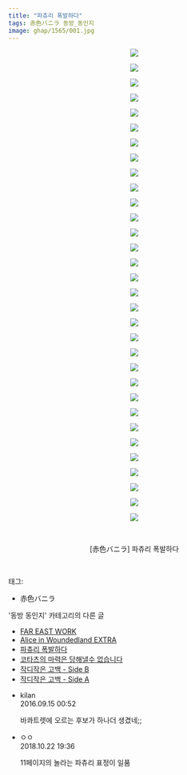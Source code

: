 ```yaml
---
title: "파츄리 폭발하다"
tags: 赤色バニラ 동방_동인지
image: ghap/1565/001.jpg
---
```

<div class="article">
<p style="text-align: center; clear: none; float: none;"><img src="{{ site.nasurl }}/ghap/1565/001.jpg"/></p>
<p style="text-align: center; clear: none; float: none;"><img src="{{ site.nasurl }}/ghap/1565/002.jpg"/></p>
<p style="text-align: center; clear: none; float: none;"><img src="{{ site.nasurl }}/ghap/1565/003.jpg"/></p>
<p style="text-align: center; clear: none; float: none;"><img src="{{ site.nasurl }}/ghap/1565/004.jpg"/></p>
<p style="text-align: center; clear: none; float: none;"><img src="{{ site.nasurl }}/ghap/1565/005.jpg"/></p>
<p style="text-align: center; clear: none; float: none;"><img src="{{ site.nasurl }}/ghap/1565/006.jpg"/></p>
<p style="text-align: center; clear: none; float: none;"><img src="{{ site.nasurl }}/ghap/1565/007.jpg"/></p>
<p style="text-align: center; clear: none; float: none;"><img src="{{ site.nasurl }}/ghap/1565/008.jpg"/></p>
<p style="text-align: center; clear: none; float: none;"><img src="{{ site.nasurl }}/ghap/1565/009.jpg"/></p>
<p style="text-align: center; clear: none; float: none;"><img src="{{ site.nasurl }}/ghap/1565/010.jpg"/></p>
<p style="text-align: center; clear: none; float: none;"><img src="{{ site.nasurl }}/ghap/1565/011.jpg"/></p>
<p style="text-align: center; clear: none; float: none;"><img src="{{ site.nasurl }}/ghap/1565/012.jpg"/></p>
<p style="text-align: center; clear: none; float: none;"><img src="{{ site.nasurl }}/ghap/1565/013.jpg"/></p>
<p style="text-align: center; clear: none; float: none;"><img src="{{ site.nasurl }}/ghap/1565/014.jpg"/></p>
<p style="text-align: center; clear: none; float: none;"><img src="{{ site.nasurl }}/ghap/1565/015.jpg"/></p>
<p style="text-align: center; clear: none; float: none;"><img src="{{ site.nasurl }}/ghap/1565/016.jpg"/></p>
<p style="text-align: center; clear: none; float: none;"><img src="{{ site.nasurl }}/ghap/1565/017.jpg"/></p>
<p style="text-align: center; clear: none; float: none;"><img src="{{ site.nasurl }}/ghap/1565/018.jpg"/></p>
<p style="text-align: center; clear: none; float: none;"><img src="{{ site.nasurl }}/ghap/1565/019.jpg"/></p>
<p style="text-align: center; clear: none; float: none;"><img src="{{ site.nasurl }}/ghap/1565/020.jpg"/></p>
<p style="text-align: center; clear: none; float: none;"><img src="{{ site.nasurl }}/ghap/1565/021.jpg"/></p>
<p style="text-align: center; clear: none; float: none;"><img src="{{ site.nasurl }}/ghap/1565/022.jpg"/></p>
<p style="text-align: center; clear: none; float: none;"><img src="{{ site.nasurl }}/ghap/1565/023.jpg"/></p>
<p style="text-align: center; clear: none; float: none;"><img src="{{ site.nasurl }}/ghap/1565/024.jpg"/></p>
<p style="text-align: center; clear: none; float: none;"><img src="{{ site.nasurl }}/ghap/1565/025.jpg"/></p>
<p style="text-align: center; clear: none; float: none;"><img src="{{ site.nasurl }}/ghap/1565/026.jpg"/></p>
<p style="text-align: center; clear: none; float: none;"><img src="{{ site.nasurl }}/ghap/1565/027.jpg"/></p>
<p style="text-align: center; clear: none; float: none;"><img src="{{ site.nasurl }}/ghap/1565/028.jpg"/></p>
<p style="text-align: center; clear: none; float: none;"><img src="{{ site.nasurl }}/ghap/1565/029.jpg"/></p>
<p style="text-align: center; clear: none; float: none;"><img src="{{ site.nasurl }}/ghap/1565/030.jpg"/></p>
<p style="text-align: center; clear: none; float: none;"><img src="{{ site.nasurl }}/ghap/1565/031.jpg"/></p>
<p style="text-align: center; clear: none; float: none;"><img src="{{ site.nasurl }}/ghap/1565/032.jpg"/></p>
<p style="text-align: center; clear: none; float: none;"><br/></p>
<p style="text-align: center; clear: none; float: none;">[赤色バニラ] 파츄리 폭발하다</p>
<p><br/></p>
</div><div class="tagTrail">
<p>태그: </p>
<ul>
<li>赤色バニラ</li>
</ul>
</div><div class="another">
<p>'동방 동인지' 카테고리의 다른 글</p>
<ul>
<li><a href="/2016-08-14-ghap_1567">FAR EAST WORK</a></li>
<li><a href="/2016-08-14-ghap_1566">Alice in Woundedland EXTRA</a></li>
<li><a href="/2016-08-14-ghap_1565">파츄리 폭발하다</a></li>
<li><a href="/2016-08-14-ghap_1564">코타츠의 마력은 당해낼수 없습니다</a></li>
<li><a href="/2016-08-14-ghap_1563">작디작은 고백 - Side B</a></li>
<li><a href="/2016-08-14-ghap_1562">작디작은 고백 - Side A</a></li>
</ul>
</div><div class="cb_module cb_fluid">
<div class="cb_wrt cb_profile">
<div class="comment">
<ul>
<li class="cb_thumb_off" id="comment14805813">
<div class="cb_comment_area">
<div class="cb_info_area">
<div class="cb_section">
<span class="cb_nick_name">kilan</span>
</div>
<div class="cb_section">
<span class="cb_date">2016.09.15 00:52 </span>
</div>
</div>
<div class="cb_dsc_comment">
<p class="cb_dsc">
											바콰트렛에 오르는 후보가 하나더 생겼네;;
										</p>
</div>
</div></li>
<li class="cb_thumb_off" id="comment15359804">
<div class="cb_comment_area">
<div class="cb_info_area">
<div class="cb_section">
<span class="cb_nick_name">ㅇㅇ</span>
</div>
<div class="cb_section">
<span class="cb_date">2018.10.22 19:36 </span>
</div>
</div>
<div class="cb_dsc_comment">
<p class="cb_dsc">
											11페이지의 놀라는 파츄리 표정이 일품
										</p>
</div>
</div></li>
</ul>
</div>
</div><!-- commentList close -->
</div>